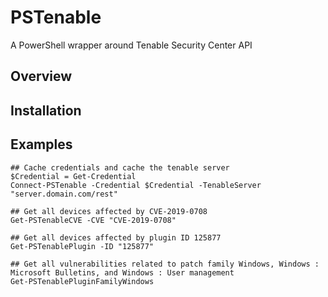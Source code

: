 # PSTenable

A PowerShell wrapper around Tenable Security Center API

## Overview

## Installation

## Examples

```
## Cache credentials and cache the tenable server
$Credential = Get-Credential
Connect-PSTenable -Credential $Credential -TenableServer "server.domain.com/rest"
```

```
## Get all devices affected by CVE-2019-0708
Get-PSTenableCVE -CVE "CVE-2019-0708"
```

```
## Get all devices affected by plugin ID 125877
Get-PSTenablePlugin -ID "125877"
```

```
## Get all vulnerabilities related to patch family Windows, Windows : Microsoft Bulletins, and Windows : User management
Get-PSTenablePluginFamilyWindows
```
